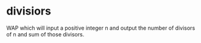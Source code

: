 # divisiors
 WAP which will input a positive integer n and output the number of divisors of n and sum of those divisors.
